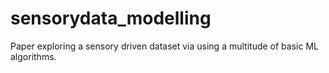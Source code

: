 # sensorydata_modelling
Paper exploring a sensory driven dataset via using a multitude of basic ML algorithms.
